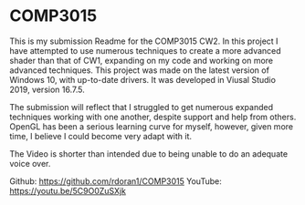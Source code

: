 # COMP3015

This is my submission Readme for the COMP3015 CW2.
In this project I have attempted to use numerous techniques to create a more advanced shader than that of CW1, 
expanding on my code and working on more advanced techniques.
This project was made on the latest version of Windows 10, with up-to-date drivers.
It was developed in Viusal Studio 2019, version 16.7.5.

The submission will reflect that I struggled to get numerous expanded techniques working with one another, 
despite support and help from others. OpenGL has been a serious learning curve for myself, however, given more time,
I believe I could become very adapt with it.

The Video is shorter than intended due to being unable to do an adequate voice over.

Github: https://github.com/rdoran1/COMP3015
YouTube: https://youtu.be/5C9O0ZuSXjk
